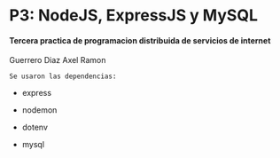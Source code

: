 # P3: NodeJS, ExpressJS y MySQL
#### Tercera practica de programacion distribuida de servicios de internet

Guerrero Diaz Axel Ramon

    Se usaron las dependencias:

- express

- nodemon

- dotenv

- mysql